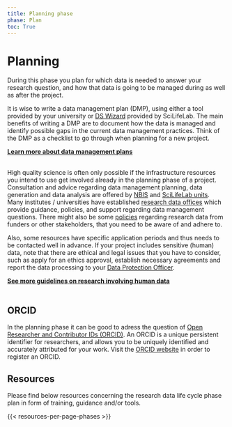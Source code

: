 ```yaml
---
title: Planning phase
phase: Plan
toc: True
---
```


# Planning
During this phase you plan for which data is needed to answer your research question, and how that data is going to be managed during as well as after the project.

It is wise to write a data management plan (DMP), using either a tool provided by your university or [DS Wizard](https://dsw.scilifelab.se/) provided by SciLifeLab. The main benefits of writing a DMP are to document how the data is managed and identify possible gaps in the current data management practices. Think of the DMP as a checklist to go through when planning for a new project.

<a href="/topics/data-management-plan"><b>Learn more about data management plans <i class="bi bi-arrow-right-square-fill"></i></b></a>
<br/><br/>

High quality science is often only possible if the infrastructure resources you intend to use get involved already in the planning phase of a project. Consultation and advice regarding data management planning, data generation and data analysis are offered by [NBIS](https://nbis.se/get-support/talk-to-us) and [SciLifeLab units](https://www.scilifelab.se/services). Many institutes / universities have established [research data offices](/topics/university-rdm-resources#research-data-support-guidelines-and-policies) which provide guidance, policies, and support regarding data management questions. There might also be some [policies](/topics/university-rdm-resources#related-policies-and-guidelines) regarding research data from funders or other stakeholders, that you need to be aware of and adhere to.

Also, some resources have specific application periods and thus needs to be contacted well in advance. If your project includes sensitive (human) data, note that there are ethical and legal issues that you have to consider, such as apply for an ethics approval, establish necessary agreements and report the data processing to your [Data Protection Officer](/topics/university-rdm-resources/#data-protection-officers). 

<a href="/topics/research-involving-human-data"><b>See more guidelines on research involving human data <i class="bi bi-arrow-right-square-fill"></i></b></a>
<br/><br/>

## ORCID
In the planning phase it can be good to adress the question of [Open Researcher and Contributor IDs (ORCID)](https://orcid.org/). An ORCID is a unique persistent identifier for researchers, and allows you to be uniquely identified and accurately attributed for your work. Visit the [ORCID website](https://orcid.org/register) in order to register an ORCID. 


## Resources
Please find below resources concerning the research data life cycle phase plan in form of training, guidance and/or tools.

{{< resources-per-page-phases >}}
